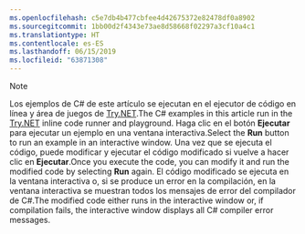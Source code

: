 ```yaml
---
ms.openlocfilehash: c5e7db4b477cbfee4d42675372e82478df0a8902
ms.sourcegitcommit: 1bb00d2f4343e73ae8d58668f02297a3cf10a4c1
ms.translationtype: HT
ms.contentlocale: es-ES
ms.lasthandoff: 06/15/2019
ms.locfileid: "63871308"
---
```


> [!NOTE]
> <span data-ttu-id="06839-101">Los ejemplos de C# de este artículo se ejecutan en el ejecutor de código en línea y área de juegos de [Try.NET](https://try.dot.net).</span><span class="sxs-lookup"><span data-stu-id="06839-101">The C# examples in this article run in the [Try.NET](https://try.dot.net) inline code runner and playground.</span></span> <span data-ttu-id="06839-102">Haga clic en el botón **Ejecutar** para ejecutar un ejemplo en una ventana interactiva.</span><span class="sxs-lookup"><span data-stu-id="06839-102">Select the **Run** button to run an example in an interactive window.</span></span> <span data-ttu-id="06839-103">Una vez que se ejecuta el código, puede modificar y ejecutar el código modificado si vuelve a hacer clic en **Ejecutar**.</span><span class="sxs-lookup"><span data-stu-id="06839-103">Once you execute the code, you can modify it and run the modified code by selecting **Run** again.</span></span> <span data-ttu-id="06839-104">El código modificado se ejecuta en la ventana interactiva o, si se produce un error en la compilación, en la ventana interactiva se muestran todos los mensajes de error del compilador de C#.</span><span class="sxs-lookup"><span data-stu-id="06839-104">The modified code either runs in the interactive window or, if compilation fails, the interactive window displays all C# compiler error messages.</span></span>  
